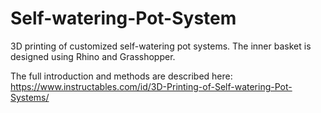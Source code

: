 # Self-watering-Pot-System
3D printing of customized self-watering pot systems. The inner basket is designed using Rhino and Grasshopper.

The full introduction and methods are described here:
https://www.instructables.com/id/3D-Printing-of-Self-watering-Pot-Systems/
